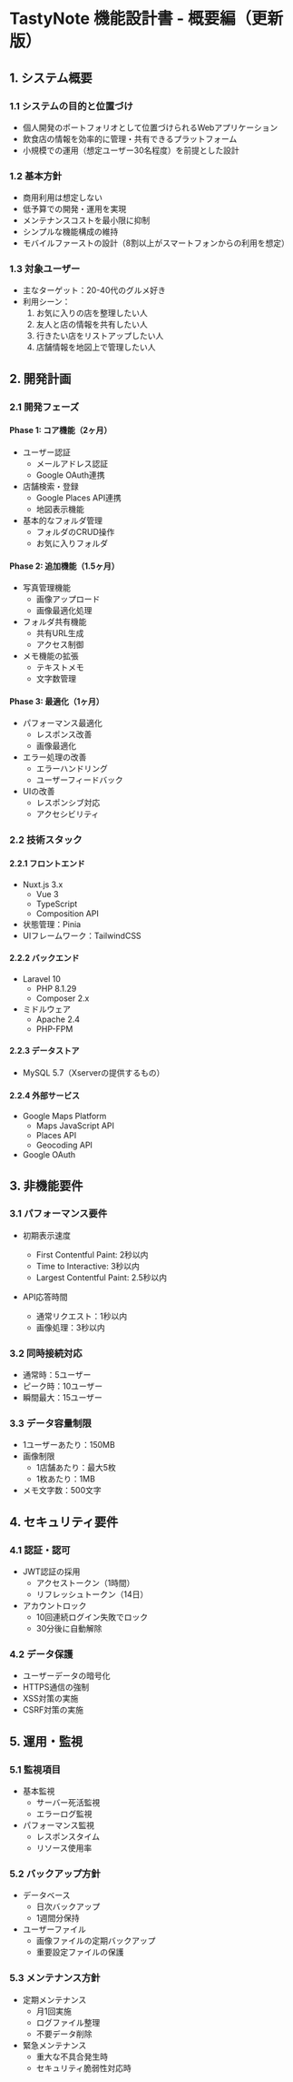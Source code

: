 # TastyNote 機能設計書 - 概要編（更新版）

## 1. システム概要

### 1.1 システムの目的と位置づけ
- 個人開発のポートフォリオとして位置づけられるWebアプリケーション
- 飲食店の情報を効率的に管理・共有できるプラットフォーム
- 小規模での運用（想定ユーザー30名程度）を前提とした設計

### 1.2 基本方針
- 商用利用は想定しない
- 低予算での開発・運用を実現
- メンテナンスコストを最小限に抑制
- シンプルな機能構成の維持
- モバイルファーストの設計（8割以上がスマートフォンからの利用を想定）

### 1.3 対象ユーザー
- 主なターゲット：20-40代のグルメ好き
- 利用シーン：
  1. お気に入りの店を整理したい人
  2. 友人と店の情報を共有したい人
  3. 行きたい店をリストアップしたい人
  4. 店舗情報を地図上で管理したい人

## 2. 開発計画

### 2.1 開発フェーズ
#### Phase 1: コア機能（2ヶ月）
- ユーザー認証
  - メールアドレス認証
  - Google OAuth連携
- 店舗検索・登録
  - Google Places API連携
  - 地図表示機能
- 基本的なフォルダ管理
  - フォルダのCRUD操作
  - お気に入りフォルダ

#### Phase 2: 追加機能（1.5ヶ月）
- 写真管理機能
  - 画像アップロード
  - 画像最適化処理
- フォルダ共有機能
  - 共有URL生成
  - アクセス制御
- メモ機能の拡張
  - テキストメモ
  - 文字数管理

#### Phase 3: 最適化（1ヶ月）
- パフォーマンス最適化
  - レスポンス改善
  - 画像最適化
- エラー処理の改善
  - エラーハンドリング
  - ユーザーフィードバック
- UIの改善
  - レスポンシブ対応
  - アクセシビリティ

### 2.2 技術スタック

#### 2.2.1 フロントエンド
- Nuxt.js 3.x
  - Vue 3
  - TypeScript
  - Composition API
- 状態管理：Pinia
- UIフレームワーク：TailwindCSS

#### 2.2.2 バックエンド
- Laravel 10
  - PHP 8.1.29
  - Composer 2.x
- ミドルウェア
  - Apache 2.4
  - PHP-FPM

#### 2.2.3 データストア
- MySQL 5.7（Xserverの提供するもの）

#### 2.2.4 外部サービス
- Google Maps Platform
  - Maps JavaScript API
  - Places API
  - Geocoding API
- Google OAuth

## 3. 非機能要件

### 3.1 パフォーマンス要件
- 初期表示速度
  - First Contentful Paint: 2秒以内
  - Time to Interactive: 3秒以内
  - Largest Contentful Paint: 2.5秒以内

- API応答時間
  - 通常リクエスト：1秒以内
  - 画像処理：3秒以内

### 3.2 同時接続対応
- 通常時：5ユーザー
- ピーク時：10ユーザー
- 瞬間最大：15ユーザー

### 3.3 データ容量制限
- 1ユーザーあたり：150MB
- 画像制限
  - 1店舗あたり：最大5枚
  - 1枚あたり：1MB
- メモ文字数：500文字

## 4. セキュリティ要件

### 4.1 認証・認可
- JWT認証の採用
  - アクセストークン（1時間）
  - リフレッシュトークン（14日）
- アカウントロック
  - 10回連続ログイン失敗でロック
  - 30分後に自動解除

### 4.2 データ保護
- ユーザーデータの暗号化
- HTTPS通信の強制
- XSS対策の実施
- CSRF対策の実施

## 5. 運用・監視

### 5.1 監視項目
- 基本監視
  - サーバー死活監視
  - エラーログ監視
- パフォーマンス監視
  - レスポンスタイム
  - リソース使用率

### 5.2 バックアップ方針
- データベース
  - 日次バックアップ
  - 1週間分保持
- ユーザーファイル
  - 画像ファイルの定期バックアップ
  - 重要設定ファイルの保護

### 5.3 メンテナンス方針
- 定期メンテナンス
  - 月1回実施
  - ログファイル整理
  - 不要データ削除
- 緊急メンテナンス
  - 重大な不具合発生時
  - セキュリティ脆弱性対応時